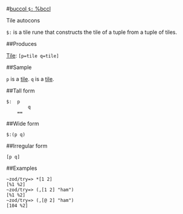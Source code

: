#[buccol `$:` %bccl](#bccl)

Tile autocons

`$:` is a tile rune that constructs the tile of a tuple from a tuple of tiles. 

##Produces

[Tile](): `[p=tile q=tile]`

##Sample

`p` is a [tile]().
`q` is a [tile]().

##Tall form

    $:  p
            q
        ==

##Wide form

    $:(p q)

##Irregular form

    [p q]

##Examples

    ~zod/try=> *[1 2]
    [%1 %2]
    ~zod/try=> (,[1 2] "ham")
    [%1 %2]
    ~zod/try=> (,[@ 2] "ham")
    [104 %2]

